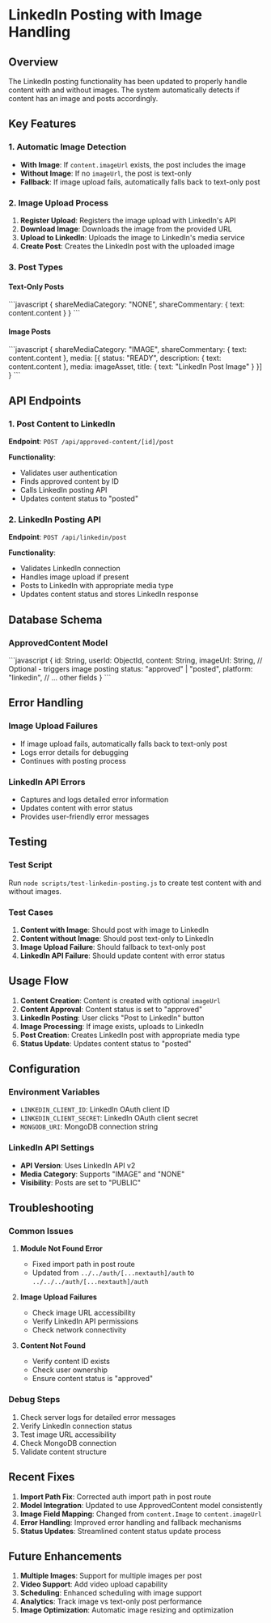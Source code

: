 # LinkedIn Posting with Image Handling

## Overview
The LinkedIn posting functionality has been updated to properly handle content with and without images. The system automatically detects if content has an image and posts accordingly.

## Key Features

### 1. Automatic Image Detection
- **With Image**: If `content.imageUrl` exists, the post includes the image
- **Without Image**: If no `imageUrl`, the post is text-only
- **Fallback**: If image upload fails, automatically falls back to text-only post

### 2. Image Upload Process
1. **Register Upload**: Registers the image upload with LinkedIn's API
2. **Download Image**: Downloads the image from the provided URL
3. **Upload to LinkedIn**: Uploads the image to LinkedIn's media service
4. **Create Post**: Creates the LinkedIn post with the uploaded image

### 3. Post Types

#### Text-Only Posts
\`\`\`javascript
{
  shareMediaCategory: "NONE",
  shareCommentary: {
    text: content.content
  }
}
\`\`\`

#### Image Posts
\`\`\`javascript
{
  shareMediaCategory: "IMAGE",
  shareCommentary: {
    text: content.content
  },
  media: [{
    status: "READY",
    description: { text: content.content },
    media: imageAsset,
    title: { text: "LinkedIn Post Image" }
  }]
}
\`\`\`

## API Endpoints

### 1. Post Content to LinkedIn
**Endpoint**: `POST /api/approved-content/[id]/post`

**Functionality**:
- Validates user authentication
- Finds approved content by ID
- Calls LinkedIn posting API
- Updates content status to "posted"

### 2. LinkedIn Posting API
**Endpoint**: `POST /api/linkedin/post`

**Functionality**:
- Validates LinkedIn connection
- Handles image upload if present
- Posts to LinkedIn with appropriate media type
- Updates content status and stores LinkedIn response

## Database Schema

### ApprovedContent Model
\`\`\`javascript
{
  id: String,
  userId: ObjectId,
  content: String,
  imageUrl: String, // Optional - triggers image posting
  status: "approved" | "posted",
  platform: "linkedin",
  // ... other fields
}
\`\`\`

## Error Handling

### Image Upload Failures
- If image upload fails, automatically falls back to text-only post
- Logs error details for debugging
- Continues with posting process

### LinkedIn API Errors
- Captures and logs detailed error information
- Updates content with error status
- Provides user-friendly error messages

## Testing

### Test Script
Run `node scripts/test-linkedin-posting.js` to create test content with and without images.

### Test Cases
1. **Content with Image**: Should post with image to LinkedIn
2. **Content without Image**: Should post text-only to LinkedIn
3. **Image Upload Failure**: Should fallback to text-only post
4. **LinkedIn API Failure**: Should update content with error status

## Usage Flow

1. **Content Creation**: Content is created with optional `imageUrl`
2. **Content Approval**: Content status is set to "approved"
3. **LinkedIn Posting**: User clicks "Post to LinkedIn" button
4. **Image Processing**: If image exists, uploads to LinkedIn
5. **Post Creation**: Creates LinkedIn post with appropriate media type
6. **Status Update**: Updates content status to "posted"

## Configuration

### Environment Variables
- `LINKEDIN_CLIENT_ID`: LinkedIn OAuth client ID
- `LINKEDIN_CLIENT_SECRET`: LinkedIn OAuth client secret
- `MONGODB_URI`: MongoDB connection string

### LinkedIn API Settings
- **API Version**: Uses LinkedIn API v2
- **Media Category**: Supports "IMAGE" and "NONE"
- **Visibility**: Posts are set to "PUBLIC"

## Troubleshooting

### Common Issues

1. **Module Not Found Error**
   - Fixed import path in post route
   - Updated from `../../auth/[...nextauth]/auth` to `../../../auth/[...nextauth]/auth`

2. **Image Upload Failures**
   - Check image URL accessibility
   - Verify LinkedIn API permissions
   - Check network connectivity

3. **Content Not Found**
   - Verify content ID exists
   - Check user ownership
   - Ensure content status is "approved"

### Debug Steps

1. Check server logs for detailed error messages
2. Verify LinkedIn connection status
3. Test image URL accessibility
4. Check MongoDB connection
5. Validate content structure

## Recent Fixes

1. **Import Path Fix**: Corrected auth import path in post route
2. **Model Integration**: Updated to use ApprovedContent model consistently
3. **Image Field Mapping**: Changed from `content.Image` to `content.imageUrl`
4. **Error Handling**: Improved error handling and fallback mechanisms
5. **Status Updates**: Streamlined content status update process

## Future Enhancements

1. **Multiple Images**: Support for multiple images per post
2. **Video Support**: Add video upload capability
3. **Scheduling**: Enhanced scheduling with image support
4. **Analytics**: Track image vs text-only post performance
5. **Image Optimization**: Automatic image resizing and optimization
